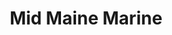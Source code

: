 ---
title: "Mid Maine Marine"
url: /oakland/mid-maine-marine-kennedy-memorial-drive-2/
shop: car
---